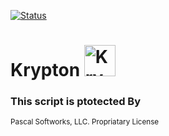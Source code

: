 
[![Status](https://img.shields.io/badge/Status-Alpha-blue?style=for-the-badge)](https://)

# Krypton <img width="50" height="50" src="https://i.ibb.co/qpqmDm9/Krypton-round.png" alt="Krypton Logo"> <br />



                    


<h3>This script is ptotected By</h3>
<sup>Pascal Softworks, LLC. Propriatary License</sup> <br />
